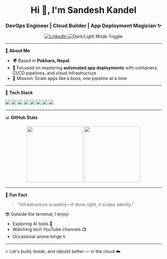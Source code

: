 <h1 align="center">Hi 👋, I'm Sandesh Kandel</h1>
<h3 align="center">DevOps Engineer | Cloud Builder | App Deployment Magician ✨</h3>

<p align="center">
  <a href="https://www.linkedin.com/in/sandeshcloud/" target="_blank">
    <img alt="LinkedIn" src="https://img.shields.io/badge/LinkedIn-Sandesh%20Kandel-blue?style=for-the-badge&logo=linkedin" />
  </a>
  <img alt="Dark/Light Mode Toggle" src="https://img.shields.io/badge/Theme-Dark/Light%20Toggle-FFD700?style=for-the-badge&logo=github" />
</p>

---

🚀 **About Me**

- 🌍 Based in **Pokhara, Nepal**
- 🧠 Focused on mastering **automated app deployments** with containers, CI/CD pipelines, and cloud infrastructure
- 🎯 Mission: Scale apps like a boss, one pipeline at a time

---

🧰 **Tech Stack**

<p align="left">
  <img src="https://img.shields.io/badge/Linux-FCC624?style=for-the-badge&logo=linux&logoColor=black" />
  <img src="https://img.shields.io/badge/Docker-2496ED?style=for-the-badge&logo=docker&logoColor=white" />
  <img src="https://img.shields.io/badge/Kubernetes-326CE5?style=for-the-badge&logo=kubernetes&logoColor=white" />
  <img src="https://img.shields.io/badge/AWS-232F3E?style=for-the-badge&logo=amazonaws&logoColor=white" />
  <img src="https://img.shields.io/badge/GitHub-181717?style=for-the-badge&logo=github&logoColor=white" />
  <img src="https://img.shields.io/badge/Terraform-7B42BC?style=for-the-badge&logo=terraform&logoColor=white" />
  <img src="https://img.shields.io/badge/Nginx-009639?style=for-the-badge&logo=nginx&logoColor=white" />
  <img src="https://img.shields.io/badge/Bash-4EAA25?style=for-the-badge&logo=gnubash&logoColor=white" />
</p>

---

📊 **GitHub Stats**

<p align="center">
  <img src="https://github-readme-stats.vercel.app/api?username=SandeshSK10&show_icons=true&theme=radical" height="180em" />
  <img src="https://github-readme-streak-stats.herokuapp.com/?user=SandeshSK10&theme=radical" height="180em" />
</p>

---

🎯 **Fun Fact**

> "Infrastructure is poetry—if done right, it scales silently."

😎 Outside the terminal, I enjoy:
- Exploring AI tools 🤖  
- Watching tech YouTube channels 📺  
- Occasional anime binge 🌀

---

🔥 Let's build, break, and rebuild better — in the cloud ☁️


